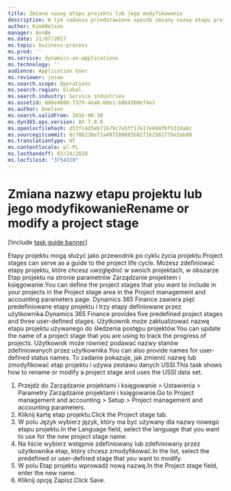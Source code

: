 ```yaml
---
title: Zmiana nazwy etapu projektu lub jego modyfikowanie
description: W tym zadaniu przedstawiono sposób zmiany nazwy etapu projektu lub jego modyfikowania.
author: KimANelson
manager: AnnBe
ms.date: 11/07/2017
ms.topic: business-process
ms.prod: ''
ms.service: dynamics-ax-applications
ms.technology: ''
audience: Application User
ms.reviewer: josaw
ms.search.scope: Operations
ms.search.region: Global
ms.search.industry: Service industries
ms.assetid: 0d6e4888-7379-4ea6-b0e1-b8b43b0ef4e2
ms.author: knelson
ms.search.validFrom: 2016-06-30
ms.dyn365.ops.version: AX 7.0.0
ms.openlocfilehash: d53fc4d3eb71679c7e5ff17e17e8d4f6f5318a8c
ms.sourcegitcommit: 8c786230ef2a497280885b827162561776e2eb00
ms.translationtype: HT
ms.contentlocale: pl-PL
ms.lasthandoff: 03/24/2020
ms.locfileid: "3754319"
---
```

# <a name="rename-or-modify-a-project-stage"></a><span data-ttu-id="a8046-103">Zmiana nazwy etapu projektu lub jego modyfikowanie</span><span class="sxs-lookup"><span data-stu-id="a8046-103">Rename or modify a project stage</span></span>

[!include [task guide banner](../../includes/task-guide-banner.md)]

<span data-ttu-id="a8046-104">Etapy projektu mogą służyć jako przewodnik po cyklu życia projektu.</span><span class="sxs-lookup"><span data-stu-id="a8046-104">Project stages can serve as a guide to the project life cycle.</span></span> <span data-ttu-id="a8046-105">Możesz zdefiniować etapy projektu, które chcesz uwzględnić w swoich projektach, w obszarze Etap projektu na stronie parametrów Zarządzanie projektem i księgowanie.</span><span class="sxs-lookup"><span data-stu-id="a8046-105">You can define the project stages that you want to include in your projects in the Project stage area in the Project management and accounting parameters page.</span></span> <span data-ttu-id="a8046-106">Dynamics 365 Finance zawiera pięć predefiniowane etapy projektu i trzy etapy definiowane przez użytkownika.</span><span class="sxs-lookup"><span data-stu-id="a8046-106">Dynamics 365 Finance provides five predefined project stages and three user-defined stages.</span></span> <span data-ttu-id="a8046-107">Użytkownik może zaktualizować nazwę etapu projektu używanego do śledzenia postępu projektów.</span><span class="sxs-lookup"><span data-stu-id="a8046-107">You can update the name of a project stage that you are using to track the progress of projects.</span></span> <span data-ttu-id="a8046-108">Użytkownik może również podawać nazwy stanów zdefiniowanych przez użytkownika.</span><span class="sxs-lookup"><span data-stu-id="a8046-108">You can also provide names for user-defined status names.</span></span> <span data-ttu-id="a8046-109">To zadanie pokazuje, jak zmienić nazwę lub zmodyfikować etap projektu i używa zestawu danych USSI.</span><span class="sxs-lookup"><span data-stu-id="a8046-109">This task shows how to rename or modify a project stage and uses the USSI data set.</span></span>

1. <span data-ttu-id="a8046-110">Przejdź do Zarządzanie projektami i księgowanie > Ustawienia > Parametry Zarządzanie projektami i księgowanie.</span><span class="sxs-lookup"><span data-stu-id="a8046-110">Go to Project management and accounting > Setup > Project management and accounting parameters.</span></span>
2. <span data-ttu-id="a8046-111">Kliknij kartę etap projektu.</span><span class="sxs-lookup"><span data-stu-id="a8046-111">Click the Project stage tab.</span></span>
3. <span data-ttu-id="a8046-112">W polu Język wybierz język, który ma być używany dla nazwy nowego etapu projektu.</span><span class="sxs-lookup"><span data-stu-id="a8046-112">In the Language field, select the language that you want to use for the new project stage name.</span></span>
4. <span data-ttu-id="a8046-113">Na liście wybierz wstępnie zdefiniowany lub zdefiniowany przez użytkownika etap, który chcesz zmodyfikować.</span><span class="sxs-lookup"><span data-stu-id="a8046-113">In the list, select the predefined or user-defined stage that you want to modify.</span></span> 
5. <span data-ttu-id="a8046-114">W polu Etap projektu wprowadź nową nazwę.</span><span class="sxs-lookup"><span data-stu-id="a8046-114">In the Project stage field, enter the new name.</span></span>
6. <span data-ttu-id="a8046-115">Kliknij opcję Zapisz.</span><span class="sxs-lookup"><span data-stu-id="a8046-115">Click Save.</span></span>
